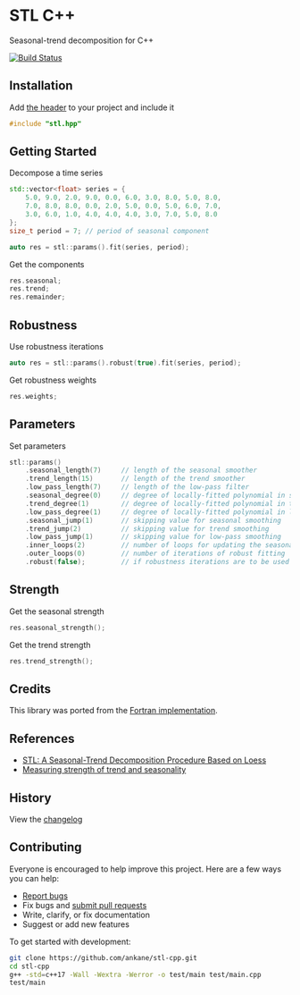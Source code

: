 # STL C++

Seasonal-trend decomposition for C++

[![Build Status](https://github.com/ankane/stl-cpp/actions/workflows/build.yml/badge.svg)](https://github.com/ankane/stl-cpp/actions)

## Installation

Add [the header](https://raw.githubusercontent.com/ankane/stl-cpp/v0.1.4/include/stl.hpp) to your project and include it

```cpp
#include "stl.hpp"
```

## Getting Started

Decompose a time series

```cpp
std::vector<float> series = {
    5.0, 9.0, 2.0, 9.0, 0.0, 6.0, 3.0, 8.0, 5.0, 8.0,
    7.0, 8.0, 8.0, 0.0, 2.0, 5.0, 0.0, 5.0, 6.0, 7.0,
    3.0, 6.0, 1.0, 4.0, 4.0, 4.0, 3.0, 7.0, 5.0, 8.0
};
size_t period = 7; // period of seasonal component

auto res = stl::params().fit(series, period);
```

Get the components

```cpp
res.seasonal;
res.trend;
res.remainder;
```

## Robustness

Use robustness iterations

```cpp
auto res = stl::params().robust(true).fit(series, period);
```

Get robustness weights

```cpp
res.weights;
```

## Parameters

Set parameters

```cpp
stl::params()
    .seasonal_length(7)     // length of the seasonal smoother
    .trend_length(15)       // length of the trend smoother
    .low_pass_length(7)     // length of the low-pass filter
    .seasonal_degree(0)     // degree of locally-fitted polynomial in seasonal smoothing
    .trend_degree(1)        // degree of locally-fitted polynomial in trend smoothing
    .low_pass_degree(1)     // degree of locally-fitted polynomial in low-pass smoothing
    .seasonal_jump(1)       // skipping value for seasonal smoothing
    .trend_jump(2)          // skipping value for trend smoothing
    .low_pass_jump(1)       // skipping value for low-pass smoothing
    .inner_loops(2)         // number of loops for updating the seasonal and trend components
    .outer_loops(0)         // number of iterations of robust fitting
    .robust(false);         // if robustness iterations are to be used
```

## Strength

Get the seasonal strength

```cpp
res.seasonal_strength();
```

Get the trend strength

```cpp
res.trend_strength();
```

## Credits

This library was ported from the [Fortran implementation](https://www.netlib.org/a/stl).

## References

- [STL: A Seasonal-Trend Decomposition Procedure Based on Loess](https://www.scb.se/contentassets/ca21efb41fee47d293bbee5bf7be7fb3/stl-a-seasonal-trend-decomposition-procedure-based-on-loess.pdf)
- [Measuring strength of trend and seasonality](https://otexts.com/fpp2/seasonal-strength.html)

## History

View the [changelog](https://github.com/ankane/stl-cpp/blob/master/CHANGELOG.md)

## Contributing

Everyone is encouraged to help improve this project. Here are a few ways you can help:

- [Report bugs](https://github.com/ankane/stl-cpp/issues)
- Fix bugs and [submit pull requests](https://github.com/ankane/stl-cpp/pulls)
- Write, clarify, or fix documentation
- Suggest or add new features

To get started with development:

```sh
git clone https://github.com/ankane/stl-cpp.git
cd stl-cpp
g++ -std=c++17 -Wall -Wextra -Werror -o test/main test/main.cpp
test/main
```
